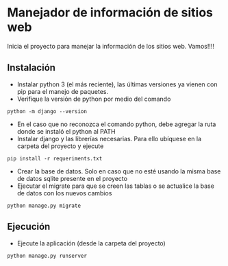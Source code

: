 # Manejador de información de sitios web

Inicia el proyecto para manejar la información de los sitios web. Vamos!!!!

## Instalación

* Instalar python 3 (el más reciente), las últimas versiones ya vienen con pip para el manejo de paquetes.
* Verifique la versión de python por medio del comando
```
python -m django --version
```
* En el caso que no reconozca el comando python, debe agregar la ruta donde se instaló el python al PATH
* Instalar django y las librerías necesarias. Para ello ubíquese en la carpeta del proyecto y ejecute
```
pip install -r requeriments.txt
```
* Crear la base de datos. Solo en caso que no esté usando la misma base de datos sqlite presente en el proyecto
* Ejecutar el migrate para que se creen las tablas o se actualice la base de datos con los nuevos cambios
```
python manage.py migrate
```

## Ejecución

* Ejecute la aplicación (desde la carpeta del proyecto)
```
python manage.py runserver
```

